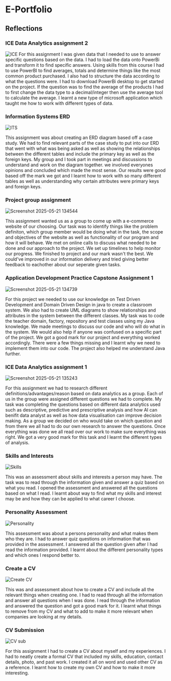 # E-Portfolio
## Reflections

### ICE Data Analytics assignment 2
![ICE](https://github.com/user-attachments/assets/24077e04-5030-4e4a-9d2c-38216e1f8674)
For this assignment I was given data that I needed to use to answer specific questions based on the data. I had to load the data onto PowerBi and transform it to find specific answers. Using skills from this course I had to use PowerBI to find averages, totals and determine things like the most common product purchased. I also had to structure the data according to what the questions were. I had to download PowerBi desktop to get started on the project. If the question was to find the average of the products I had to first change the data type to a decimal/integer then use the average tool to calculate the average. I learnt a new type of microsoft application which taught me how to work with different types of data.

### Information Systems ERD
![ITS](https://github.com/user-attachments/assets/8116a882-07e3-436e-8c1c-01725ea1087d)

This assignment was about creating an ERD diagram based off a case study. We had to find relevant parts of the case study to put into our ERD that went with what was being asked as well as showing the relationships between the different tables and include the primary key as well as the foreign keys. My group and I took part in meetings and discussions to understand and work on the diagram together. we involved everyones opinions and concluded which made the most sense. Our results were good based off the mark we got and I learnt how to work with so many different tables as well as understanding why certain attributes were primary keys and foreign keys.

### Project group assignment
![Screenshot 2025-05-21 134544](https://github.com/user-attachments/assets/ca5300ac-ff5d-48ef-8c1f-a27598617943)

This assignment wanted us as a group to come up with a e-commerce website of our choosing. Our task was to identify things like the problem definiton, which group member would be doing what in the task, the scope and objectives of the website as well as functionality of our program and how it will behave. We met on online calls to discuss what needed to be done and our approach to the project. We set up timelines to help monitor our progress. We finished to project and our mark wasn't the best. We could've improved in our information delivery and tried giving better feedback to eachother about our seperate given tasks.

### Application Development Practice Capstone Assignment 1
![Screenshot 2025-05-21 134739](https://github.com/user-attachments/assets/56b34005-1169-4561-aeaa-d0e236a469fe)

For this project we needed to use our knowledge on Test Driven Development and Domain Driven Design in java to create a classroom system. We also had to create UML diagrams to show relationships and attributes in the system between the different classes. My task was to code the teacher domain, factory, repository and test classes using my Java knowledge. We made meetings to discuss our code and who will do what in the system. We would also help if anyone was confused on a specific part of the project. We got a good mark for our project and everything worked accordingly. There were a few things missing and I learnt why we need to implement them into our code. The project also helped me understand Java further.

### ICE Data Analytics assignment 1
![Screenshot 2025-05-21 135243](https://github.com/user-attachments/assets/d8fe03ba-a813-4cec-b729-731c4c642d11)

For this assignment we had to research different definitions/advantages/reason based on data analytics as a group. Each of us in the group were assigned different questions we had to complete. My task was completing the questions based on different data analytics used such as descriptive, predictive and prescriptive analysis and how AI can benifit data analyst as well as how data visualisation can improve decision making. As a group we decided on who would take on which question and from there we all had to do our own research to answer the questions. Once everything was done we all read over our work to make sure everything was right. We got a very good mark for this task and I learnt the different types of analysis.

### Skills and Interests
![Skills](https://github.com/user-attachments/assets/95fc0325-cd84-4281-9e4a-a0668230c996)

This was an assessment about skills and interests a person may have. The task was to read through the information given and answer a quiz based on what you read. I opened the assessment and answered all the questions based on what I read. I learnt about way to find what my skills and interest may be and how they can be applied to what career I choose.

### Personality Assessment
![Personality](https://github.com/user-attachments/assets/3582d204-ad58-4045-9c2a-d445726d7198)

This assessment was about a persons personality and what makes them who they are. I had to answer quiz questions on information that was provided in the assessment. I answered all the question given after I had read the information provided. I learnt about the different personality types and which ones I respond better to.

### Create a CV
![Create CV](https://github.com/user-attachments/assets/2c505ff1-e6d7-4907-8115-491b43961e46)

This was and assessment about how to create a CV and include all the relevant things when creating one. I had to read through all the information and answer all questions when I was done. I read through the information and answered the question and got a good mark for it. I learnt what things to remove from my CV and what to add to make it more relevant when companies are looking at my details.

### CV Submission 
![CV sub](https://github.com/user-attachments/assets/a6f7ba33-26e2-4441-b3e5-b603649feff4)

For this assignment I had to create a CV about myself and my experiences. I had to neatly create a formal CV that included my skills, education, contact details, photo, and past work. I created it all on word and used other CV as a reference. I learnt how to create my own CV and how to make it more interesting. 



